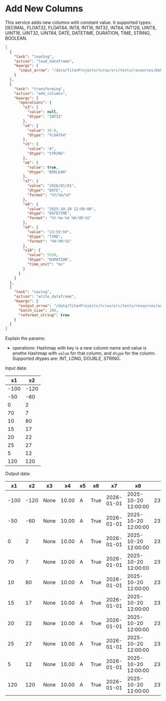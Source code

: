 # Add New Columns


This service adds new columns with constant value. It supported types: DECIMAL, FLOAT32, FLOAT64, INT8, INT16, INT32, INT64, INT128, UINT8, UINT16, UINT32, UINT64, DATE, DATETIME, DURATION, TIME, STRING, BOOLEAN.


```json
[
  {
    "task": "loading",
    "action": "load_dataframe",
    "kwargs": {
      "input_arrow": "/data/TitanProjects/tcrux/src/tests/resources/bbby.arrow"
    }
  },
  {
    "task": "transforming",
    "action": "add_columns",
    "kwargs": {
      "operations": {
        "x3": {
          "value": null,
          "dtype": "INT32"
        },
        "x4": {
          "value": 10.0,
          "dtype": "FLOAT64"
        },
        "x5": {
          "value": "A",
          "dtype": "STRING"
        },
        "x6": {
          "value": true,
          "dtype": "BOOLEAN"
        },
        "x7": {
          "value": "2026/01/01",
          "dtype": "DATE",
          "format": "%Y/%m/%d"
        },
        "x8": {
          "value": "2025-10-20 12:00:00",
          "dtype": "DATETIME",
          "format": "%Y-%m-%d %H:%M:%S"
        },
        "x9": {
          "value": "23:59:59",
          "dtype": "TIME",
          "format": "%H:%M:%S"
        },
        "x10": {
          "value": 5520,
          "dtype": "DURATION",
          "time_unit": "ms"
        }
      }
    }
  },
  {
    "task": "saving",
    "action": "write_dataframe",
    "kwargs": {
      "output_arrow": "/data/TitanProjects/tcrux/src/tests/resources/output.arrow",
      "batch_size": 200,
      "reformat_string": true
    }
  }
]
```

Explain the params:

- operations: Hashmap with key is a new column name and value is anothe Hashmap with `value` for that column, and `dtype` for the column. Supported dtypes are: INT, LONG, DOUBLE, STRING.

Input data:

| x1 | x2 |
| --- | --- |
| -100 | -120 |
| -50 | -60 |
| 0 | 2 |
| 70 | 7 |
| 10 | 80 |
| 15 | 17 |
| 20 | 22 |
| 25 | 27 |
| 5 | 12 |
| 120 | 120 |


Output data:

| x1 | x2 | x3 | x4 | x5 | x6 | x7 | x8 | x9 | x10 |
| --- | --- | --- | --- | --- | --- | --- | --- | --- | --- |
| -100 | -120 | None | 10.00 | A | True | 2026-01-01 | 2025-10-20 12:00:00 | 23:59:59 | 0:00:05.520000 |
| -50 | -60 | None | 10.00 | A | True | 2026-01-01 | 2025-10-20 12:00:00 | 23:59:59 | 0:00:05.520000 |
| 0 | 2 | None | 10.00 | A | True | 2026-01-01 | 2025-10-20 12:00:00 | 23:59:59 | 0:00:05.520000 |
| 70 | 7 | None | 10.00 | A | True | 2026-01-01 | 2025-10-20 12:00:00 | 23:59:59 | 0:00:05.520000 |
| 10 | 80 | None | 10.00 | A | True | 2026-01-01 | 2025-10-20 12:00:00 | 23:59:59 | 0:00:05.520000 |
| 15 | 17 | None | 10.00 | A | True | 2026-01-01 | 2025-10-20 12:00:00 | 23:59:59 | 0:00:05.520000 |
| 20 | 22 | None | 10.00 | A | True | 2026-01-01 | 2025-10-20 12:00:00 | 23:59:59 | 0:00:05.520000 |
| 25 | 27 | None | 10.00 | A | True | 2026-01-01 | 2025-10-20 12:00:00 | 23:59:59 | 0:00:05.520000 |
| 5 | 12 | None | 10.00 | A | True | 2026-01-01 | 2025-10-20 12:00:00 | 23:59:59 | 0:00:05.520000 |
| 120 | 120 | None | 10.00 | A | True | 2026-01-01 | 2025-10-20 12:00:00 | 23:59:59 | 0:00:05.520000 |



